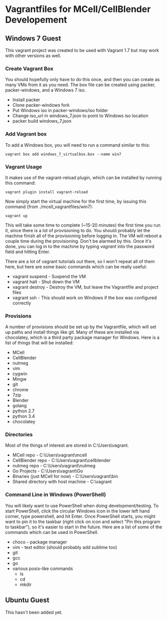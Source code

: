Vagrantfiles for MCell/CellBlender Developement
===========================================================================

Windows 7 Guest
---------------------------------------------------------------------------

This vagrant project was created to be used with Vagrant 1.7 but may work with
other versions as well.

### Create Vagrant Box

You should hopefully only have to do this once, and then you can create as many
VMs from it as you need. The box file can be created using packer,
packer-windows, and a Windows 7 iso.

- Install packer
- Clone packer-windows fork
- Put Windows iso in packer-windows/iso folder
- Change iso_url in windows_7.json to point to Windows iso location
- packer build windows_7.json

### Add Vagrant box

To add a Windows box, you will need to run a command similar to this:

    vagrant box add windows_7_virtualbox.box --name win7

### Vagrant Usage

It makes use of the vagrant-reload plugin, which can be installed by running
this command:

    vagrant plugin install vagrant-reload

Now simply start the virtual machine for the first time, by issuing this
command (from ./mcell_vagrantfiles/win7):

    vagrant up

This will take some time to complete (~15-20 minutes) the first time you run
it, since there is a lot of provisioning to do. You should probably let the
machine finish all of the provisioning before logging in. The VM will reboot a
couple time during the provisioning. Don't be alarmed by this. Once it's done,
you can log in to the machine by typing *vagrant* into the password field and
hitting Enter.

There are a lot of vagrant tutorials out there, so I won't repeat all of them
here, but here are some basic commands which can be really useful:

- vagrant suspend - Suspend the VM
- vagrant halt - Shut down the VM
- vagrant destroy - Destroy the VM, but leave the Vagrantfile and project files
- vagrant ssh - This should work on Windows if the box was configured correctly

### Provisions

A number of provisions should be set up by the Vagrantfile, which will set up
paths and install things like git. Many of these are installed via chocolatey,
which is a third party package manager for Windows. Here is a list of things
that will be installed:

- MCell
- CellBlender
- nutmeg
- vim
- cygwin
- Mingw
- git
- chrome
- 7zip
- Blender
- golang
- python 2.7
- python 3.4
- chocolatey

### Directories

Most of the things of interest are stored in C:\Users\vagrant.

- MCell repo - C:\Users\vagrant\mcell
- CellBlender repo - C:\Users\vagrant\cellblender
- nutmeg repo - C:\Users\vagrant\nutmeg
- Go Projects - C:\Users\vagrant\Go
- Binaries (just MCell for now) - C:\Users\vagrant\bin
- Shared directory with host machine - C:\vagrant

### Command Line in Windows (PowerShell)

You will likely want to use PowerShell when doing development/testing. To start
PowerShell, click the circular Windows icon in the lower left hand corner, type
powershell, and hit Enter. Once PowerShell starts, you might want to pin it to
the taskbar (right click on icon and select "Pin this program to taskbar"), so
it's easier to start in the future. Here are a list of some of the commands
which can be used in PowerShell.

- choco - package manager
- vim - text editor (should probably add sublime too)
- git
- gcc
- go
- various posix-like commands
  - ls
  - cd
  - mkdir

Ubuntu Guest
---------------------------------------------------------------------------

This hasn't been added yet.
